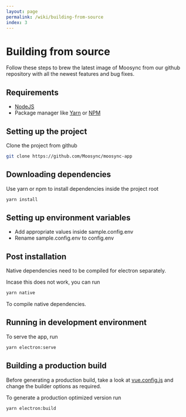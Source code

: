 ```yaml
---
layout: page
permalink: /wiki/building-from-source
index: 3
---
```


# Building from source

Follow these steps to brew the latest image of Moosync from our github repository with all the newest features and bug fixes.

## Requirements

- [NodeJS](https://nodejs.org/en/)
- Package manager like [Yarn](https://yarnpkg.com/getting-started/install) or [NPM](https://www.npmjs.com/)

## Setting up the project

Clone the project from github

``` bash
git clone https://github.com/Moosync/moosync-app
```

## Downloading dependencies

Use yarn or npm to install dependencies inside the project root

``` bash
yarn install
```

## Setting up environment variables

- Add appropriate values inside sample.config.env
- Rename sample.config.env to config.env

## Post installation

Native dependencies need to be compiled for electron separately.

Incase this does not work, you can run

``` bash
yarn native
```

To compile native dependencies.

## Running in development environment

To serve the app, run

```bash
yarn electron:serve
```

## Building a production build

Before generating a production build, take a look at [vue.config.js](https://github.com/Moosync/moosync-app/blob/main/vue.config.js) and change the builder options as required.

To generate a production optimized version run

``` bash
yarn electron:build
```
